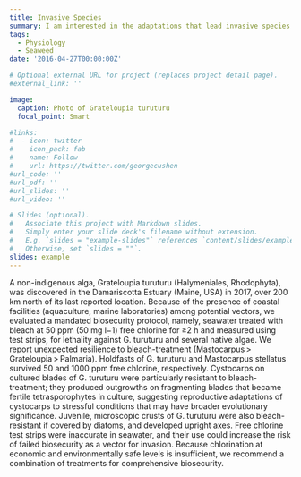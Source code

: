 ```yaml
---
title: Invasive Species
summary: I am interested in the adaptations that lead invasive species to outcompete native ones and thrive in new environments. I discovered a recent introduction of Grateloupia turuturu in Maine and investigated physiological traits that allowed it to survive biosecurity protocols.
tags:
  - Physiology
  - Seaweed
date: '2016-04-27T00:00:00Z'

# Optional external URL for project (replaces project detail page).
#external_link: ''

image:
  caption: Photo of Grateloupia turuturu
  focal_point: Smart

#links:
#  - icon: twitter
#    icon_pack: fab
#    name: Follow
#    url: https://twitter.com/georgecushen
#url_code: ''
#url_pdf: ''
#url_slides: ''
#url_video: ''

# Slides (optional).
#   Associate this project with Markdown slides.
#   Simply enter your slide deck's filename without extension.
#   E.g. `slides = "example-slides"` references `content/slides/example-slides.md`.
#   Otherwise, set `slides = ""`.
slides: example
---
```


A non-indigenous alga, Grateloupia turuturu (Halymeniales, Rhodophyta), was discovered in the Damariscotta Estuary (Maine, USA) in 2017, over 200 km north of its last reported location. Because of the presence of coastal facilities (aquaculture, marine laboratories) among potential vectors, we evaluated a mandated biosecurity protocol, namely, seawater treated with bleach at 50 ppm (50 mg l−1) free chlorine for ≥2 h and measured using test strips, for lethality against G. turuturu and several native algae. We report unexpected resilience to bleach-treatment (Mastocarpus > Grateloupia > Palmaria). Holdfasts of G. turuturu and Mastocarpus stellatus survived 50 and 1000 ppm free chlorine, respectively. Cystocarps on cultured blades of G. turuturu were particularly resistant to bleach-treatment; they produced outgrowths on fragmenting blades that became fertile tetrasporophytes in culture, suggesting reproductive adaptations of cystocarps to stressful conditions that may have broader evolutionary significance. Juvenile, microscopic crusts of G. turuturu were also bleach-resistant if covered by diatoms, and developed upright axes. Free chlorine test strips were inaccurate in seawater, and their use could increase the risk of failed biosecurity as a vector for invasion. Because chlorination at economic and environmentally safe levels is insufficient, we recommend a combination of treatments for comprehensive biosecurity.